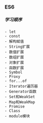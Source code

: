 ### ES6

##### 学习顺序
    - let
    - const
    - 解构赋值
    - String扩展
    - 数值扩展
    - 数组扩展
    - 对象扩展
    - 函数扩展
    - Symbol
    - Proxy
    - for...of
    - Iterator遍历器
    - Generator函数
    - Set和WeakSet
    - Map和WeakMap
    - Promise
    - Class
    - module模块
       